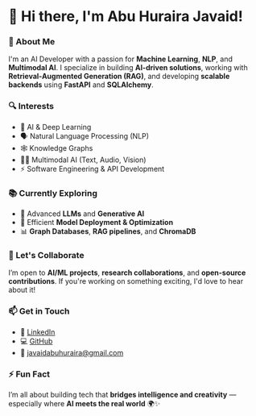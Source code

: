 # 👋 Hi there, I'm Abu Huraira Javaid!

### 🚀 About Me
I'm an AI Developer with a passion for **Machine Learning**, **NLP**, and **Multimodal AI**. I specialize in building **AI-driven solutions**, working with **Retrieval-Augmented Generation (RAG)**, and developing **scalable backends** using **FastAPI** and **SQLAlchemy**.

### 🔍 Interests
- 🤖 AI & Deep Learning  
- 🗣️ Natural Language Processing (NLP)  
- 🕸️ Knowledge Graphs  
- 🎨🎵 Multimodal AI (Text, Audio, Vision)  
- ⚡ Software Engineering & API Development

### 📚 Currently Exploring
- 🧠 Advanced **LLMs** and **Generative AI**
- 🚀 Efficient **Model Deployment & Optimization**
- 📊 **Graph Databases**, **RAG pipelines**, and **ChromaDB**

### 🤝 Let's Collaborate
I’m open to **AI/ML projects**, **research collaborations**, and **open-source contributions**. If you're working on something exciting, I'd love to hear about it!

### 📫 Get in Touch
- 🔗 [LinkedIn](https://linkedin.com/in/abuhuraira-javaid)
- 💻 [GitHub](https://github.com/Abuhurairajaved)
- 📧 [javaidabuhuraira@gmail.com](mailto:javaidabuhuraira@gmail.com)

### ⚡ Fun Fact
I’m all about building tech that **bridges intelligence and creativity** — especially where **AI meets the real world** 🌍✨
